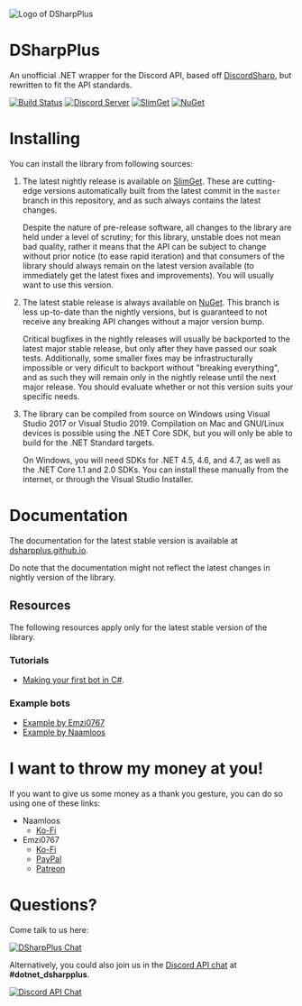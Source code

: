 ![Logo of DSharpPlus](https://github.com/DSharpPlus/DSharpPlus/raw/master/logo/dsharp+_smaller.png)

# DSharpPlus
An unofficial .NET wrapper for the Discord API, based off [DiscordSharp](https://github.com/suicvne/DiscordSharp), but rewritten to fit the API standards.

[![Build Status](https://img.shields.io/appveyor/build/dsharpplus/dsharpplus/release/4.0)](https://ci.appveyor.com/project/DSharpPlus/dsharpplus/branch/release//4.0)
[![Discord Server](https://img.shields.io/discord/379378609942560770.svg?label=discord)](https://discord.gg/dsharpplus) 
[![SlimGet](https://img.shields.io/badge/dynamic/json.svg?color=yellow&label=slimget&query=%24.items%5B-1%3A%5D.upper&url=https%3A%2F%2Fnuget.emzi0767.com%2Fapi%2Fv3%2Fregistration%2FPlain%2Fdsharpplus%2Findex.json)](https://nuget.emzi0767.com/gallery/search?q=DSharpPlus&pre=true)
[![NuGet](https://img.shields.io/nuget/vpre/DSharpPlus.svg)](https://nuget.org/packages/DSharpPlus)

# Installing
You can install the library from following sources:

1. The latest nightly release is available on [SlimGet](https://nuget.emzi0767.com/gallery/packages). These are cutting-edge versions automatically built from the latest commit in the `master` branch in this repository, and as such always contains the latest changes.

   Despite the nature of pre-release software, all changes to the library are held under a level of scrutiny; for this library, unstable does not mean bad quality, rather it means that the API can be subject to change without prior notice (to ease rapid iteration) and that consumers of the library should always remain on the latest version available (to immediately get the latest fixes and improvements). You will usually want to use this version.
2. The latest stable release is always available on [NuGet](https://nuget.org/packages/DSharpPlus). This branch is less up-to-date than the nightly versions, but is guaranteed to not receive any breaking API changes without a major version bump.

   Critical bugfixes in the nightly releases will usually be backported to the latest major stable release, but only after they have passed our soak tests. Additionally, some smaller fixes may be infrastructurally impossible or very dificult to backport without "breaking everything", and as such they will remain only in the nightly release until the next major release. You should evaluate whether or not this version suits your specific needs.
3. The library can be compiled from source on Windows using Visual Studio 2017 or Visual Studio 2019. Compilation on Mac and GNU/Linux devices is possible using the .NET Core SDK, but you will only be able to build for the .NET Standard targets.

   On Windows, you will need SDKs for .NET 4.5, 4.6, and 4.7, as well as the .NET Core 1.1 and 2.0 SDKs. You can install these manually from the internet, or through the Visual Studio Installer.

# Documentation
The documentation for the latest stable version is available at [dsharpplus.github.io](https://dsharpplus.github.io/).

Do note that the documentation might not reflect the latest changes in nightly version of the library.

## Resources
The following resources apply only for the latest stable version of the library.

### Tutorials
* [Making your first bot in C#](https://dsharpplus.github.io/articles/basics/bot_account.html).

### Example bots
* [Example by Emzi0767](https://github.com/DSharpPlus/Example-Bots)
* [Example by Naamloos](https://github.com/DSharpPlus/DSharpPlus-Example)

# I want to throw my money at you!
If you want to give us some money as a thank you gesture, you can do so using one of these links:

* Naamloos
   * [Ko-Fi](https://ko-fi.com/naamloos)
* Emzi0767
   * [Ko-Fi](https://ko-fi.com/emzi0767)
   * [PayPal](https://paypal.me/Emzi0767/5USD)
   * [Patreon](https://patreon.com/emzi0767)

# Questions?
Come talk to us here:

[![DSharpPlus Chat](https://discord.com/api/guilds/379378609942560770/embed.png?style=banner1)](https://discord.gg/dsharpplus)

Alternatively, you could also join us in the [Discord API chat](https://discord.gg/discord-api) at **#dotnet_dsharpplus**.

[![Discord API Chat](https://discord.com/api/guilds/81384788765712384/embed.png?style=banner1)](https://discord.gg/discord-api)
